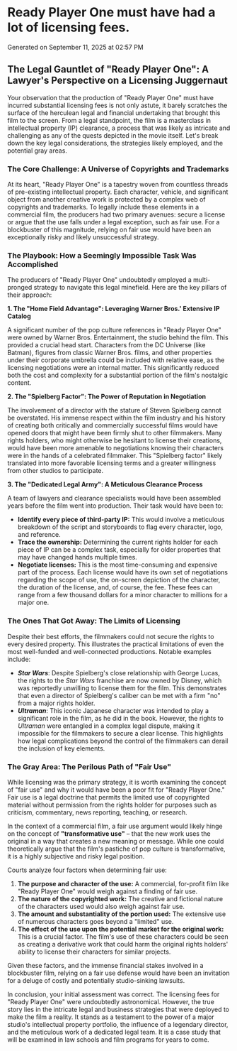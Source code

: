 # Ready Player One must have had a lot of licensing fees.

Generated on September 11, 2025 at 02:57 PM

## The Legal Gauntlet of "Ready Player One": A Lawyer's Perspective on a Licensing Juggernaut

Your observation that the production of "Ready Player One" must have incurred substantial licensing fees is not only astute, it barely scratches the surface of the herculean legal and financial undertaking that brought this film to the screen. From a legal standpoint, the film is a masterclass in intellectual property (IP) clearance, a process that was likely as intricate and challenging as any of the quests depicted in the movie itself. Let's break down the key legal considerations, the strategies likely employed, and the potential gray areas.

### The Core Challenge: A Universe of Copyrights and Trademarks

At its heart, "Ready Player One" is a tapestry woven from countless threads of pre-existing intellectual property. Each character, vehicle, and significant object from another creative work is protected by a complex web of copyrights and trademarks. To legally include these elements in a commercial film, the producers had two primary avenues: secure a license or argue that the use falls under a legal exception, such as fair use. For a blockbuster of this magnitude, relying on fair use would have been an exceptionally risky and likely unsuccessful strategy.

### The Playbook: How a Seemingly Impossible Task Was Accomplished

The producers of "Ready Player One" undoubtedly employed a multi-pronged strategy to navigate this legal minefield. Here are the key pillars of their approach:

**1. The "Home Field Advantage": Leveraging Warner Bros.' Extensive IP Catalog**

A significant number of the pop culture references in "Ready Player One" were owned by Warner Bros. Entertainment, the studio behind the film. This provided a crucial head start. Characters from the DC Universe (like Batman), figures from classic Warner Bros. films, and other properties under their corporate umbrella could be included with relative ease, as the licensing negotiations were an internal matter. This significantly reduced both the cost and complexity for a substantial portion of the film's nostalgic content.

**2. The "Spielberg Factor": The Power of Reputation in Negotiation**

The involvement of a director with the stature of Steven Spielberg cannot be overstated. His immense respect within the film industry and his history of creating both critically and commercially successful films would have opened doors that might have been firmly shut to other filmmakers. Many rights holders, who might otherwise be hesitant to license their creations, would have been more amenable to negotiations knowing their characters were in the hands of a celebrated filmmaker. This "Spielberg factor" likely translated into more favorable licensing terms and a greater willingness from other studios to participate.

**3. The "Dedicated Legal Army": A Meticulous Clearance Process**

A team of lawyers and clearance specialists would have been assembled years before the film went into production. Their task would have been to:

* **Identify every piece of third-party IP:** This would involve a meticulous breakdown of the script and storyboards to flag every character, logo, and reference.
* **Trace the ownership:** Determining the current rights holder for each piece of IP can be a complex task, especially for older properties that may have changed hands multiple times.
* **Negotiate licenses:** This is the most time-consuming and expensive part of the process. Each license would have its own set of negotiations regarding the scope of use, the on-screen depiction of the character, the duration of the license, and, of course, the fee. These fees can range from a few thousand dollars for a minor character to millions for a major one.

### The Ones That Got Away: The Limits of Licensing

Despite their best efforts, the filmmakers could not secure the rights to every desired property. This illustrates the practical limitations of even the most well-funded and well-connected productions. Notable examples include:

* ***Star Wars***: Despite Spielberg's close relationship with George Lucas, the rights to the *Star Wars* franchise are now owned by Disney, which was reportedly unwilling to license them for the film. This demonstrates that even a director of Spielberg's caliber can be met with a firm "no" from a major rights holder.
* ***Ultraman***: This iconic Japanese character was intended to play a significant role in the film, as he did in the book. However, the rights to *Ultraman* were entangled in a complex legal dispute, making it impossible for the filmmakers to secure a clear license. This highlights how legal complications beyond the control of the filmmakers can derail the inclusion of key elements.

### The Gray Area: The Perilous Path of "Fair Use"

While licensing was the primary strategy, it is worth examining the concept of "fair use" and why it would have been a poor fit for "Ready Player One." Fair use is a legal doctrine that permits the limited use of copyrighted material without permission from the rights holder for purposes such as criticism, commentary, news reporting, teaching, or research.

In the context of a commercial film, a fair use argument would likely hinge on the concept of **"transformative use"** – that the new work uses the original in a way that creates a new meaning or message. While one could theoretically argue that the film's pastiche of pop culture is transformative, it is a highly subjective and risky legal position.

Courts analyze four factors when determining fair use:

1.  **The purpose and character of the use:** A commercial, for-profit film like "Ready Player One" would weigh against a finding of fair use.
2.  **The nature of the copyrighted work:** The creative and fictional nature of the characters used would also weigh against fair use.
3.  **The amount and substantiality of the portion used:** The extensive use of numerous characters goes beyond a "limited" use.
4.  **The effect of the use upon the potential market for the original work:** This is a crucial factor. The film's use of these characters could be seen as creating a derivative work that could harm the original rights holders' ability to license their characters for similar projects.

Given these factors, and the immense financial stakes involved in a blockbuster film, relying on a fair use defense would have been an invitation for a deluge of costly and potentially studio-sinking lawsuits.

In conclusion, your initial assessment was correct. The licensing fees for "Ready Player One" were undoubtedly astronomical. However, the true story lies in the intricate legal and business strategies that were deployed to make the film a reality. It stands as a testament to the power of a major studio's intellectual property portfolio, the influence of a legendary director, and the meticulous work of a dedicated legal team. It is a case study that will be examined in law schools and film programs for years to come.